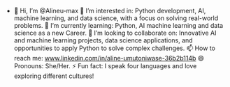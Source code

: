 - 👋 Hi, I’m @Alineu-max
👀 I’m interested in: Python development, AI, machine learning, and data science, with a focus on solving real-world problems.
🌱 I’m currently learning: Python, AI machine learning and data science as a new Career.
💞️ I’m looking to collaborate on: Innovative AI and machine learning projects, data science applications, and opportunities to apply Python to solve complex challenges.
📫 How to reach me: www.linkedin.com/in/aline-umutoniwase-36b2b114b
😄 Pronouns: She/Her.
⚡ Fun fact: I speak four languages and love exploring different cultures!

<!---
Alineu-max/Alineu-max is a ✨ special ✨ repository because its `README.md` (this file) appears on your GitHub profile.
You can click the Preview link to take a look at your changes.
--->
